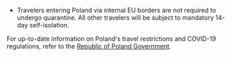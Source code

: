 - Travelers entering Poland via internal EU borders are not required to undergo quarantine. All other travelers will be subject to mandatory 14-day self-isolation.

For up-to-date information on Poland's travel restrictions and COVID-19 regulations, refer to the [Republic of Poland Government](https://www.gov.pl/web/coronavirus/temporary-limitations).
